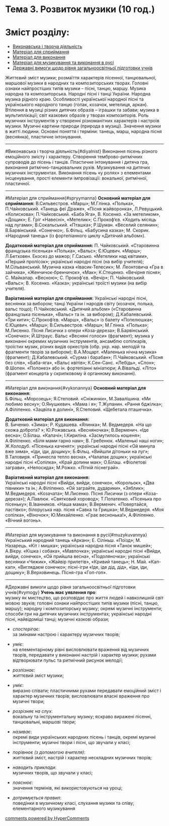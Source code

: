 <div id="hypercomments_widget" class="js-hypercomments-widget invisible"></div>


Тема 3.  Розвиток музики   (10 год.)
============================================= 

Зміст розділу:
=============================================

*	[Виконавська і творча діяльність](#diyalnist)
*	[Матеріал для сприймання](#spryymanna)
*	[Матеріал для  виконання](#vykonannya)
*	[Матеріал для музикування  та  виконання в русі](#muzykuvannya)
*	[Державні вимоги  щодо рівня загальноосвітньої підготовки учнів](#vymogy)


Життєвий зміст музики; розмаїття характерів пісенної, танцювальної, маршової музики в народних та композиторських творах. Головні ознаки найпростіших типів музики – пісні, танцю, маршу. Музика народна та композиторська. Народні пісні і танці України. Народна музика рідного краю. Особливості української народної пісні та українського народного танцю (гопак, козачок, метелиця, аркан). Втілення в музиці різних дитячих образів – іграшки та забави; музика в мультиплікації; світ казкових образів у творах композиторів. Роль музичних інструментів у створенні різноманітних характерів і настроїв музики. Музичні картини природи (природа в музиці). Значення музики в житті людини.  Основні поняття і терміни: танець, марш, народна пісня (веснянка), пластичне інтонування.
<hr>

#Виконавська і творча діяльність{#diyalnist}
Виконання пісень різного емоційного змісту і характеру. Створення темброво-ритмічних супроводів до пісень і танців. Пластичне інтонування і дитяча гра, виконання ритмічно-танцювальних рухів. Музикування на дитячих музичних інструментах. Виконання пісень «у ролях» з елементами інсценування, прості елементи імпровізації: вокальної, ритмічної, пластичної.
<hr>

#Матеріал для сприймання{#spryymanna}
**Основний матеріал для сприймання:**
В.Сильвестров. «Марш»; М.Глінка. «Полька», П.Чайковський. «Танець феї Драже», «Пісня жайворонка», Л.Ревуцький. «Колискова»; П.Чайковський. «Баба Яга»,  В. Косенко. «За метеликом», «Дощик»; Е. Гріг «Навесні», «Метелик»; С.Прокоф‘єв. «Ходить місяць над лугами»; В.Сокальський. «Пташка»; Р.Шуман. «Веселий селянин»; В.Барвінський.  «Сонечко»;. Б.Фільц. «Бабусина казка»; М. Скорик. «Народний танець» (із фортепіанного циклу «Дитячий альбом»).

**Додатковий матеріал для сприймання:**
П. Чайковський. «Старовинна французька пісенька» «Полька», «Вальс»;  Є.Юцевич. «Марш»; Л.Бетховен. Екосез до мажор;    Г.Сасько. «Метелики над квітами», «Перший пролісок»; українські народні пісні (на вибір учителя); М.Сільванський. Музична казка «Івасик-Телесик»; М. Леонтовича «Гра в зайчика», «Женчичок-бренчичок», «Мак»; К.Стеценко. «Вечірня пісня»; С. Майкапар. «Весною»; С. Прокоф'єв. «Вечір»;  П. Чайковський. «Вальс»; В. Косенко. «Казка»; українські троїсті музики (на вибір учителя). 

**Варіативний матеріал для сприймання:**
Українські народні пісні, веснянки за вибором; танці України і народів світу (козачок, полька, вальс тощо); П.Чайковський. «Дитячий альбом» («Старовинна французька пісенька», «Вальс» та ін. за вибором); Д.Кабалевський. «Три кити»; С.Прокоф’єв. «Марш», «Вальс» із балету «Попелюшка»; Є.Юцевич. «Марш»; В.Сильвестров. «Марш»; М.Глінка. «Полька»; М.Лисенко. Пісня Лисички з опери «Коза-дереза»; В.Барвінський. «Сонечко»; Й.Штраус. Вальс «Весняні голоси» (фрагмент); музика у виконанні окремих музичних інструментів, ансамблю сопілкарів, троїстих музик, різних видів оркестрів (обр. укр. нар. мелодій та фрагменти творів за вибором); В.А.Моцарт. «Маленька нічна музика» (фрагмент); Д.Кабалевський. «Сурма і барабан»; П.Чайковський. «Пісня без слів», «Баба-яга», «Вальс квітів»; К.Сен-Санс. «Лебідь», «Слон»; Ф.Шопен. «Полонез» або ін. фортепіанні мініатюри; А.Вівальді. «Літо» (фрагмент концерта у скрипковому й органному виконанні).
<hr>

#Матеріал для  виконання{#vykonannya}
**Основний матеріал для виконання:**<br>Б.Фільц. «Морозець»; Я.Степовий. «Сніжинки», М.Завалішина. «Ми любимо весну»; О.Янушкевич. «Мама і я»; Т.Жупанин. «Рання бджілка»; А.Філіпенко. «Зацвіла в долині», Я.Степовий.  «Щебетала пташечка». 

**Додатковий матеріал для виконання:**<br>В. Биченко. «Зима»; Р. Кудашева. «Ялинка»; М. Ведмедеря. «На що схожа доброта? »;  Ю.Рожавська. «Весняночка»; В.Верменич. «Іде весна»; О.Білаш. «Калачі»;  І.Кириліна. «Засмутилось кошеня»; А.Філіпенко. «Біля мами гарно нам»;  В. Гребенюк. «Маленькі наші ноги»; Ж.Колодуб. «Пісенька каченят»; українські народні пісні «Ой минула вже зима», «Іди, іди, дощику»; Б.Фільц.  «Вийшли дітоньки на луг»;  В.Таловиря. «Принесла тепло весна», «Чалапає дощик»; українські народні пісні «Сопілка», «Край долини мак»; О.Білаш. «Фіолетові заграви», «Непосида»; М.Рожко. «Літній піснеграй».

**Варіативний матеріал для виконання:**<br>Українські народні пісні «Вийди, вийди, сонечко», «Корольок», «Два півники» та ін.; А.Філіпенко. «Ой заграйте, дударики», «Зяблик»; М.Ведмедеря. «Козачата»; М.Лисенко. Пісня Лисички (з опери «Коза-дереза»); А.Павлюк. «Святковий хоровод»; Т.Попатенко. «Пісенька про пісеньку»; В.Іванников. «Наша мама»; В.Верменич. «Повертайся, ластівко»; білоруська нар. пісня «Савка та Гришка»; М.Ведмедеря. «Моя сопілка», «Віночок»; Ю.Михайленко. «Грає веснонька!», А.Філіпенко. «Вічний вогонь».
<hr>

#Матеріал для музикування  та  виконання в русі{#muzykuvannya}
Український народний танець «Аркан»;   Е. Сіліньш. «Поїзд»; М. Назарець. «Кіт і мишка»; українська народна пісня «Танок мишей»; А.Вієру. «Кішка і собака», «Мавпочка»; українські народні пісні «Вийди, вийди, сонечко», «Ой прийшла весна», «Подоляночка»; українські веснянки «Чижик», «Жайвір прилетів», «Кривий танець»; Н. Май. «Кап-кап», «Виглядаєм сонечко»;  пісні-ігри  «Іде, іде дід, дід», «Іди, іди, дощику»;  В.Верховинець. Пісня-гра «Гоп-гоп».
<hr>

#Державні вимоги  щодо рівня загальноосвітньої підготовки учнів{#vymogy}
**Учень має уявлення про**:<br>музику як мистецтво, що розповідає про життя людей і навколишній світ мовою звуків;
головні ознаки найпростіших типів музики (пісні, танцю, маршу); народну і композиторську музику; окремі музичні інструменти; способи гри на дитячих музичних інструментах; українські народні пісні, найвідоміші танці; музичні казкові образи;

*	*спостерігає*:<br>за змінами настрою і характеру музичних творів;

*	*уміє*:<br>на елементарному рівні висловлювати враження від музичних творів, передавати у виконанні настрій і характер музики; рухами відтворювати пульс та ритмічний рисунок мелодії;

*	*розпізнає*:<br>життєвий зміст музики;

*	*уміє*: <br>виразно співати; пластичними рухами передавати емоційний зміст і характер музичних творів; висловлювати власні враження про музичні твори;  

*	*розрізняє на слух*: <br>вокальну та інструментальну музику; яскраво виражені пісенні, танцювальні, маршові твори;

*	*називає*: <br>окремі види українських народних пісень і танців, окремі музичні інструменти; музичні твори і пісні, що звучали у класі;

*	*порівнює (з допомогою вчителя)*: <br>життєвий зміст,  настрій і характер нескладних музичних творів;

*	*наводить приклади*: <br>музичних творів, що звучали у класі;

*	*пояснює*: <br>значення термінів, які використовуються на уроці;

*	*дотримується правил*: <br>поведінки в музичному класі, слухання музики та співу; елементарного музикування


<div class="js-hypercomments-container">
    <a href="http://hypercomments.com" class="hc-link" title="comments widget">comments powered by HyperComments</a>
</div>